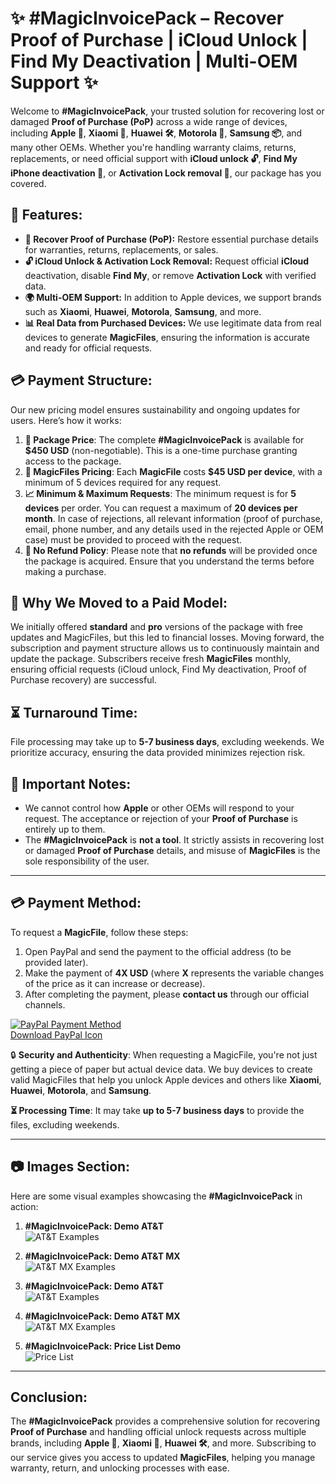 # ✨ #MagicInvoicePack – Recover Proof of Purchase | iCloud Unlock | Find My Deactivation | Multi-OEM Support ✨

Welcome to **#MagicInvoicePack**, your trusted solution for recovering lost or damaged **Proof of Purchase (PoP)** across a wide range of devices, including **Apple 🍏**, **Xiaomi 📱**, **Huawei 🛠️**, **Motorola 📲**, **Samsung 📦**, and many other OEMs. Whether you're handling warranty claims, returns, replacements, or need official support with **iCloud unlock 🔓**, **Find My iPhone deactivation 📳**, or **Activation Lock removal 🚫**, our package has you covered.

## 💼 Features:
- **📝 Recover Proof of Purchase (PoP):** Restore essential purchase details for warranties, returns, replacements, or sales.
- **🔓 iCloud Unlock & Activation Lock Removal:** Request official **iCloud** deactivation, disable **Find My**, or remove **Activation Lock** with verified data.
- **🌍 Multi-OEM Support:** In addition to Apple devices, we support brands such as **Xiaomi**, **Huawei**, **Motorola**, **Samsung**, and more.
- **📊 Real Data from Purchased Devices:** We use legitimate data from real devices to generate **MagicFiles**, ensuring the information is accurate and ready for official requests.

## 💳 Payment Structure:
Our new pricing model ensures sustainability and ongoing updates for users. Here’s how it works:

1. **💼 Package Price**: The complete **#MagicInvoicePack** is available for **$450 USD** (non-negotiable). This is a one-time purchase granting access to the package.
2. **💸 MagicFiles Pricing**: Each **MagicFile** costs **$45 USD per device**, with a minimum of 5 devices required for any request.
3. **📈 Minimum & Maximum Requests**: The minimum request is for **5 devices** per order. You can request a maximum of **20 devices per month**. In case of rejections, all relevant information (proof of purchase, email, phone number, and any details used in the rejected Apple or OEM case) must be provided to proceed with the request.
4. **🚫 No Refund Policy**: Please note that **no refunds** will be provided once the package is acquired. Ensure that you understand the terms before making a purchase.

## 💬 Why We Moved to a Paid Model:
We initially offered **standard** and **pro** versions of the package with free updates and MagicFiles, but this led to financial losses. Moving forward, the subscription and payment structure allows us to continuously maintain and update the package. Subscribers receive fresh **MagicFiles** monthly, ensuring official requests (iCloud unlock, Find My deactivation, Proof of Purchase recovery) are successful.

## ⏳ Turnaround Time:
File processing may take up to **5-7 business days**, excluding weekends. We prioritize accuracy, ensuring the data provided minimizes rejection risk.

## 🛑 Important Notes:
- We cannot control how **Apple** or other OEMs will respond to your request. The acceptance or rejection of your **Proof of Purchase** is entirely up to them.
- The **#MagicInvoicePack** is **not a tool**. It strictly assists in recovering lost or damaged **Proof of Purchase** details, and misuse of **MagicFiles** is the sole responsibility of the user.

---

## 💳 Payment Method:
To request a **MagicFile**, follow these steps:

1. Open PayPal and send the payment to the official address (to be provided later).
2. Make the payment of **4X USD** (where **X** represents the variable changes of the price as it can increase or decrease).
3. After completing the payment, please **contact us** through our official channels.

[![PayPal Payment Method](https://icon-icons.com/icons2/652/PNG/512/paypal_payment_method_icon-icons.com_59784.png)](https://paypal.me/YourCustomPayPalLink)  
[Download PayPal Icon](https://yourlinktoiosorandroidapp.com)

🔒 **Security and Authenticity**: When requesting a MagicFile, you're not just getting a piece of paper but actual device data. We buy devices to create valid MagicFiles that help you unlock Apple devices and others like **Xiaomi**, **Huawei**, **Motorola**, and **Samsung**.

**⏳ Processing Time**: It may take **up to 5-7 business days** to provide the files, excluding weekends.

---

## 📷 Images Section:

Here are some visual examples showcasing the **#MagicInvoicePack** in action:

1. **#MagicInvoicePack: Demo AT&T**  
   ![AT&T Examples](https://i.imgur.com/sg9AxGm.gif)

2. **#MagicInvoicePack: Demo AT&T MX**  
   ![AT&T MX Examples](https://i.imgur.com/7dWd3Xp.gif)

3. **#MagicInvoicePack: Demo AT&T**  
   ![AT&T Examples](https://i.imgur.com/sg9AxGm.gif)

4. **#MagicInvoicePack: Demo AT&T MX**  
   ![AT&T MX Examples](https://i.imgur.com/7dWd3Xp.gif)

5. **#MagicInvoicePack: Price List Demo**  
   ![Price List](https://i.imgur.com/p1D70C9.gif)
   
---

## Conclusion:
The **#MagicInvoicePack** provides a comprehensive solution for recovering **Proof of Purchase** and handling official unlock requests across multiple brands, including **Apple 🍏**, **Xiaomi 📱**, **Huawei 🛠️**, and more. Subscribing to our service gives you access to updated **MagicFiles**, helping you manage warranty, return, and unlocking processes with ease.
